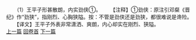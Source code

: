 　　（1）王平子形甚散朗，内实劲侠①。
　　【注释】①劲侠：原注引邓粲《晋纪》作“劲狭”，指刚烈、心胸狭隘。按：不管是劲侠还是劲狭，都很难说是谗险。
　　【译文】王平子外表非常潇洒、爽朗，内心却实在刚烈、狭隘。
<br>[上一篇](32_0) [回卷首](32_0) [下一篇](32_2)
